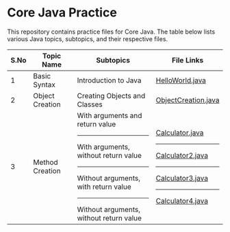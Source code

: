 




# Core Java Practice

This repository contains practice files for Core Java. The table below lists various Java topics, subtopics, and their respective files.

| S.No | Topic Name        | Subtopics                                              | File Links                                                                                                            |
|------|-------------------|--------------------------------------------------------|-----------------------------------------------------------------------------------------------------------------|
| 1    | Basic Syntax       | Introduction to Java                                |  [HelloWorld.java](/Helloworld/src/HelloWorld.java)                                                  |
| 2    | Object Creation    | Creating Objects and Classes                        |  [ObjectCreation.java](/ObjectCreation/src/ObjectCreation.java)                                      |
| 3    | Method Creation    | With arguments and return value <hr>  With arguments, without return value <hr>  Without arguments, with return value <hr> Without arguments, without return value |  [Calculator.java](MethodCreation/src/Calculator.java)<hr>  [Calculator2.java](MethodCreation/src/Calculator2.java) <hr>  [Calculator3.java](MethodCreation/src/Calculator3.java) <hr>  [Calculator4.java](MethodCreation/src/Calculator4.java)|
